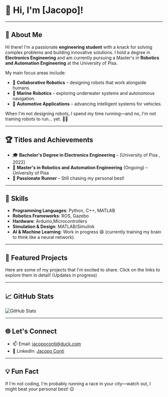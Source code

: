 # 👋 Hi, I'm [Jacopo]!

---

## 🌟 About Me  
Hi there! I'm a passionate **engineering student** with a knack for solving complex problems and building innovative solutions. I hold a degree in **Electronics Engineering** and am currently pursuing a Master's in **Robotics and Automation Engineering** at the University of Pisa.  

My main focus areas include:  
- 🤝 **Collaborative Robotics** – designing robots that work alongside humans.  
- 🚤 **Marine Robotics** – exploring underwater systems and autonomous navigation.  
- 🚗 **Automotive Applications** – advancing intelligent systems for vehicles.  

When I'm not designing robots, I spend my time running—and no, I'm not training robots to run... yet. 🏃‍♂️  

---

## 🏆 Titles and Achievements  
- 🎓 **Bachelor's Degree in Electronics Engineering** – [University of Pisa , 2022]  
- 📖 **Master's in Robotics and Automation Engineering** (Ongoing) – University of Pisa  
- 🏅 **Passionate Runner** – Still chasing my personal best!  

---

## 🌟 Skills  
- **Programming Languages**: Python, C++, MATLAB  
- **Robotics Frameworks**: ROS, Gazebo
- **Hardware**: Arduino,Microcontrollers  
- **Simulation & Design**:  MATLAB/Simulink  
- **AI & Machine Learning**: Work in progress 😄 (currently training my brain to think like a neural network).  

---

## 🚀 Featured Projects  
Here are some of my projects that I'm excited to share. Click on the links to explore them in detail! (Updates in progress)

<!-- ### 🤖 **Collaborative Robotics Simulation**  
[![GitHub Project](https://img.shields.io/badge/View_Project-Click_Here-blue)](https://github.com/your-username/collaborative-robotics-simulation)  
*A Gazebo simulation project where collaborative robots interact with humans to complete tasks efficiently. Includes a ROS-based controller and motion planning.*  

### 🚤 **Autonomous Marine Robot**  
[![GitHub Project](https://img.shields.io/badge/View_Project-Click_Here-blue)](https://github.com/your-username/autonomous-marine-robot)  
*An underwater robot system for autonomous navigation. Features sensor integration and real-time control using Python and C++.*  

### 🚗 **Self-Driving Car Perception**  
[![GitHub Project](https://img.shields.io/badge/View_Project-Click_Here-blue)](https://github.com/your-username/self-driving-car-perception)  
*A perception pipeline for self-driving cars, using OpenCV and machine learning for object detection and lane tracking.*  
-->
---

## 📈 GitHub Stats  
![GitHub Stats](https://github-readme-stats.vercel.app/api?username=Jaco-12&show_icons=true&theme=radical)

---

## 🌐 Let's Connect  
- 📫 Email: [jacopoconti@duck.com](mailto:jacopoconti@duck.com)  
- 🔗 LinkedIn: [Jacopo Conti](https://linkedin.com/in/jacopo-conti-9a6610238)  

---

## 💡 Fun Fact  
If I'm not coding, I'm probably running a race in your city—watch out, I might beat your personal best! 😉  
